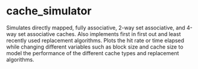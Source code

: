 # cache_simulator
Simulates directly mapped, fully associative, 2-way set associative, and 4-way set associative caches. Also implements first in first out and least recently used replacement algorithms. Plots the hit rate or time elapsed while changing different variables such as block size and cache size to model the performance of the different cache types and replacement algorithms.
